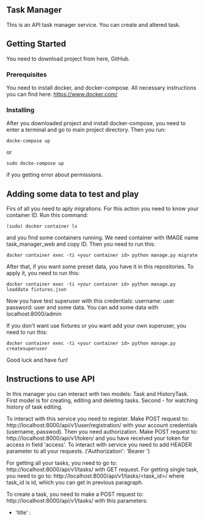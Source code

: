 ## Task Manager

This is an API task manager service. You can create and altered task.

## Getting Started

You need to download project from here, GitHub.

### Prerequisites

You need to install docker, and docker-compose. All necessary instructions you can find here:
https://www.docker.com/

### Installing

After you downloaded project and install docker-compose, you need to enter a terminal and go 
to main project directory. Then you run:
```
docke-compose up
```
or
```
sudo docke-compose up
```
if you getting error about permissions.

## Adding some data to test and play

Firs of all you need to aply migrations. For this action you need to know your container ID.
Run this command:
```
(sudo) docker container ls
```
and you find some containers running. We need container with IMAGE name task_manager_web and copy ID.
Then you need to run this:
```
docker container exec -ti <your container id> python manage.py migrate
```
After that, if you want some preset data, you have it in this repositories. To apply it, you need to run this:
```
docker container exec -ti <your container id> python manage.py loaddata fixtures.json
```
Now you have test superuser with this credentials: 
  username: user 
  password: user
and some data.
You can add some data with localhost:8000/admin

If you don't want use fixtures or you want add your own superuser, you need to run this:
```
docker container exec -ti <your container id> python manage.py createsuperuser
```

Good luck and have fun!
## Instructions to use API

In this manager you can interact with two models: Task and HistoryTask. 
First model is for creating, editing and deleting tasks. Second - for watching history of task editing.

To interact with this service you need to register. 
Make POST request to: http://localhost:8000/api/v1/user/registration/ with your account credentials (username, passwod).
Then you need authorization. Make POST request to: http://localhost:8000/api/v1/token/ and you have received your token for access in field 'access'. To interact with service you need to add HEADER parameter to all your requests. ('Authorization': 'Bearer ')

For getting all your tasks, you need to go to: http://localhost:8000/api/v1/tasks/ with GET request.
For getting single task, you need to go to: http://localhost:8000/api/v1/tasks/<task_id>/ where task_id is id, which you can get in previous paragraph.

To create a task, you need to make a POST request to: http://localhost:8000/api/v1/tasks/ with this parameters: 
* 'title' : <title of your task> 
* 'description': 
* 'status':<one of this: New, Planned, In work, Done. Default: New> 
* 'finish_date':
To editing a task, you need to make a PATCH request to: http://localhost:8000/api/v1/tasks/<task_id>/ where task_id is id of task wich you wanna edit.
  
To deleting a task, you need to make a DELETE request to: http://localhost:8000/api/v1/tasks/<task_id>/ where task_id is id of task wich you wanna delete.

To access a history of a task, you need to know ID of this task, then you need to make GET request to: http://localhost:8000/api/v1/history/<task_id>/ 

To history you can only make GET request. You can't altered history.

Good luck and have fun with this services.


## Authors

* **Pavel Chuykin** - *Initial work* - (https://github.com/p1chkn)
* job offers: p7chkn@yandex.ru

## Acknowledgments

* Hat tip to anyone who's code was used
* Inspiration
* etc
